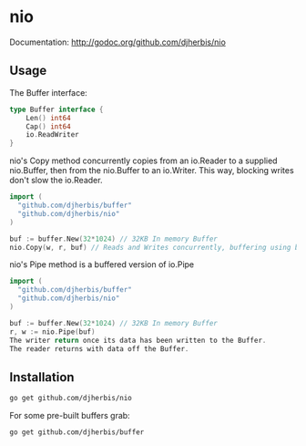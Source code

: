 nio
==========
Documentation: http://godoc.org/github.com/djherbis/nio

Usage
-----

The Buffer interface:

```go
type Buffer interface {
	Len() int64
	Cap() int64
	io.ReadWriter
}

```

nio's Copy method concurrently copies from an io.Reader to a supplied nio.Buffer, 
then from the nio.Buffer to an io.Writer. This way, blocking writes don't slow the io.Reader.

```go
import (
  "github.com/djherbis/buffer"
  "github.com/djherbis/nio"
)

buf := buffer.New(32*1024) // 32KB In memory Buffer
nio.Copy(w, r, buf) // Reads and Writes concurrently, buffering using buf.
```

nio's Pipe method is a buffered version of io.Pipe
```go
import (
  "github.com/djherbis/buffer"
  "github.com/djherbis/nio"
)

buf := buffer.New(32*1024) // 32KB In memory Buffer
r, w := nio.Pipe(buf)
The writer return once its data has been written to the Buffer.
The reader returns with data off the Buffer.
```

Installation
------------
```sh
go get github.com/djherbis/nio
```

For some pre-built buffers grab:
```sh
go get github.com/djherbis/buffer
```
